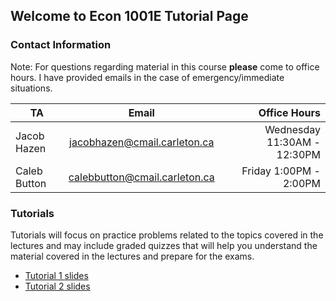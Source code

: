 ## Welcome to Econ 1001E Tutorial Page

### Contact Information  
Note: For questions regarding material in this course **please** come to office hours. I have provided emails in the case of emergency/immediate situations.

| TA       | Email        | Office Hours  |
| ------------- |:-------------:| -----:|
| Jacob Hazen     | jacobhazen@cmail.carleton.ca | Wednesday 11:30AM - 12:30PM |
| Caleb Button    | calebbutton@cmail.carleton.ca     |   Friday 1:00PM - 2:00PM |

### Tutorials  
Tutorials will focus on practice problems related to the topics covered in the lectures and may include
graded quizzes that will help you understand the material covered in the lectures and prepare for the
exams.  


- [Tutorial 1 slides](https://github.com/JacobHazen1/ECON1001E/blob/main/files/Tutorial_1.pdf?raw=true)
- [Tutorial 2 slides](https://github.com/JacobHazen1/ECON1001E/raw/main/files/Tutorial%202%20-%20Intro%20Microwritten.pdf)
